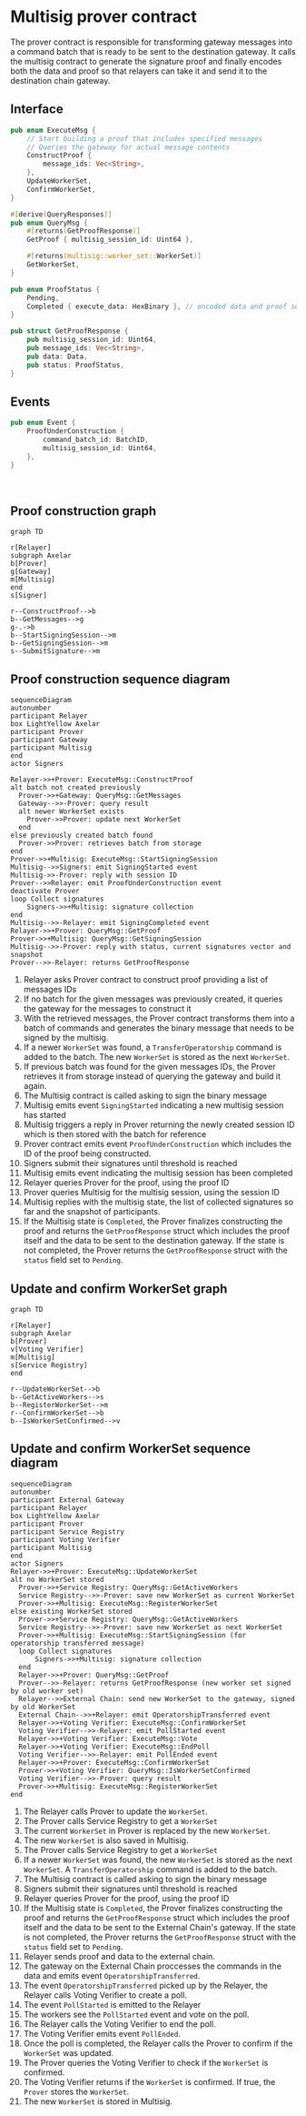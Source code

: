 # Multisig prover contract

The prover contract is responsible for transforming gateway messages into a command batch that is ready to be sent to the destination gateway. It calls the multisig contract to generate the signature proof and finally encodes both the data and proof so that relayers can take it and send it to the destination chain gateway.

## Interface

```Rust
pub enum ExecuteMsg {
    // Start building a proof that includes specified messages
    // Queries the gateway for actual message contents
    ConstructProof {
        message_ids: Vec<String>,
    },
    UpdateWorkerSet,
    ConfirmWorkerSet,
}

#[derive(QueryResponses)]
pub enum QueryMsg {
    #[returns(GetProofResponse)]
    GetProof { multisig_session_id: Uint64 },

    #[returns(multisig::worker_set::WorkerSet)]
    GetWorkerSet,
}

pub enum ProofStatus {
    Pending,
    Completed { execute_data: HexBinary }, // encoded data and proof sent to destination gateway
}

pub struct GetProofResponse {
    pub multisig_session_id: Uint64,
    pub message_ids: Vec<String>,
    pub data: Data,
    pub status: ProofStatus,
}
```

## Events

```Rust
pub enum Event {
    ProofUnderConstruction {
        command_batch_id: BatchID,
        multisig_session_id: Uint64,
    },
}
```
<br>

## Proof construction graph

```mermaid
graph TD

r[Relayer]
subgraph Axelar
b[Prover]
g[Gateway]
m[Multisig]
end
s[Signer]

r--ConstructProof-->b
b--GetMessages-->g
g-.->b
b--StartSigningSession-->m
b--GetSigningSession-->m
s--SubmitSignature-->m
```


## Proof construction sequence diagram

```mermaid
sequenceDiagram
autonumber
participant Relayer
box LightYellow Axelar
participant Prover
participant Gateway
participant Multisig
end
actor Signers

Relayer->>+Prover: ExecuteMsg::ConstructProof
alt batch not created previously
  Prover->>+Gateway: QueryMsg::GetMessages
  Gateway-->>-Prover: query result
  alt newer WorkerSet exists
    Prover->>Prover: update next WorkerSet
  end
else previously created batch found
  Prover->>Prover: retrieves batch from storage
end
Prover->>+Multisig: ExecuteMsg::StartSigningSession
Multisig-->>Signers: emit SigningStarted event
Multisig->>-Prover: reply with session ID
Prover-->>Relayer: emit ProofUnderConstruction event
deactivate Prover
loop Collect signatures
	Signers->>+Multisig: signature collection
end
Multisig-->>-Relayer: emit SigningCompleted event
Relayer->>+Prover: QueryMsg::GetProof
Prover->>+Multisig: QueryMsg::GetSigningSession
Multisig-->>-Prover: reply with status, current signatures vector and snapshot
Prover-->>-Relayer: returns GetProofResponse
```

1. Relayer asks Prover contract to construct proof providing a list of messages IDs
2. If no batch for the given messages was previously created, it queries the gateway for the messages to construct it
3. With the retrieved messages, the Prover contract transforms them into a batch of commands and generates the binary message that needs to be signed by the multisig.
4. If a newer `WorkerSet` was found, a `TransferOperatorship` command is added to the batch. The new `WorkerSet` is stored as the next `WorkerSet`.
5. If previous batch was found for the given messages IDs, the Prover retrieves it from storage instead of querying the gateway and build it again.
6. The Multisig contract is called asking to sign the binary message
7. Multisig emits event `SigningStarted` indicating a new multisig session has started
8. Multisig triggers a reply in Prover returning the newly created session ID which is then stored with the batch for reference
9. Prover contract emits event `ProofUnderConstruction` which includes the ID of the proof being constructed.
10. Signers submit their signatures until threshold is reached
11. Multisig emits event indicating the multisig session has been completed
12. Relayer queries Prover for the proof, using the proof ID
13. Prover queries Multisig for the multisig session, using the session ID
14. Multisig replies with the multisig state, the list of collected signatures so far and the snapshot of participants.
15. If the Multisig state is `Completed`, the Prover finalizes constructing the proof and returns the `GetProofResponse` struct which includes the proof itself and the data to be sent to the destination gateway. If the state is not completed, the Prover returns the `GetProofResponse` struct with the `status` field set to `Pending`.


## Update and confirm WorkerSet graph

```mermaid
graph TD

r[Relayer]
subgraph Axelar
b[Prover]
v[Voting Verifier]
m[Multisig]
s[Service Registry]
end

r--UpdateWorkerSet-->b
b--GetActiveWorkers-->s
b--RegisterWorkerSet-->m
r--ConfirmWorkerSet-->b
b--IsWorkerSetConfirmed-->v
```


## Update and confirm WorkerSet sequence diagram

```mermaid
sequenceDiagram
autonumber
participant External Gateway
participant Relayer
box LightYellow Axelar
participant Prover
participant Service Registry
participant Voting Verifier
participant Multisig
end
actor Signers
Relayer->>+Prover: ExecuteMsg::UpdateWorkerSet
alt no WorkerSet stored
  Prover->>+Service Registry: QueryMsg::GetActiveWorkers
  Service Registry-->>-Prover: save new WorkerSet as current WorkerSet
  Prover->>+Multisig: ExecuteMsg::RegisterWorkerSet
else existing WorkerSet stored
  Prover->>+Service Registry: QueryMsg::GetActiveWorkers
  Service Registry-->>-Prover: save new WorkerSet as next WorkerSet
  Prover->>+Multisig: ExecuteMsg::StartSigningSession (for operatorship transferred message)
  loop Collect signatures
	  Signers->>+Multisig: signature collection
  end
  Relayer->>+Prover: QueryMsg::GetProof
  Prover-->>-Relayer: returns GetProofResponse (new worker set signed by old worker set)
  Relayer-->>External Chain: send new WorkerSet to the gateway, signed by old WorkerSet
  External Chain-->>+Relayer: emit OperatorshipTransferred event
  Relayer->>+Voting Verifier: ExecuteMsg::ConfirmWorkerSet
  Voting Verifier-->>-Relayer: emit PollStarted event
  Relayer->>+Voting Verifier: ExecuteMsg::Vote
  Relayer->>+Voting Verifier: ExecuteMsg::EndPoll
  Voting Verifier-->>-Relayer: emit PollEnded event
  Relayer->>+Prover: ExecuteMsg::ConfirmWorkerSet
  Prover->>+Voting Verifier: QueryMsg::IsWorkerSetConfirmed
  Voting Verifier-->>-Prover: query result
  Prover->>+Multisig: ExecuteMsg::RegisterWorkerSet
end
```

1. The Relayer calls Prover to update the `WorkerSet`.
2. The Prover calls Service Registry to get a `WorkerSet`
3. The current `WorkerSet` in Prover is replaced by the new `WorkerSet`.
4. The new `WorkerSet` is also saved in Multisig.
5. The Prover calls Service Registry to get a `WorkerSet`
6. If a newer `WorkerSet` was found, the new `WorkerSet` is stored as the next `WorkerSet`. A `TransferOperatorship` command is added to the batch. 
7. The Multisig contract is called asking to sign the binary message
8. Signers submit their signatures until threshold is reached
9. Relayer queries Prover for the proof, using the proof ID
10. If the Multisig state is `Completed`, the Prover finalizes constructing the proof and returns the `GetProofResponse` struct which includes the proof itself and the data to be sent to the External Chain's gateway. If the state is not completed, the Prover returns the `GetProofResponse` struct with the `status` field set to `Pending`.
11. Relayer sends proof and data to the external chain.
12. The gateway on the External Chain proccesses the commands in the data and emits event `OperatorshipTransferred`.
13. The event `OperatorshipTransferred` picked up by the Relayer, the Relayer calls Voting Verifier to create a poll. 
14. The event `PollStarted` is emitted to the Relayer
15. The workers see the `PollStarted` event and vote on the poll.
16. The Relayer calls the Voting Verifier to end the poll.
17. The Voting Verifier emits event `PollEnded`.
18. Once the poll is completed, the Relayer calls the Prover to confirm if the `WorkerSet` was updated.
19. The Prover queries the Voting Verifier to check if the `WorkerSet` is confirmed.
20. The Voting Verifier returns if the `WorkerSet` is confirmed. If true, the `Prover` stores the `WorkerSet`.
21. The new `WorkerSet` is stored in Multisig.
